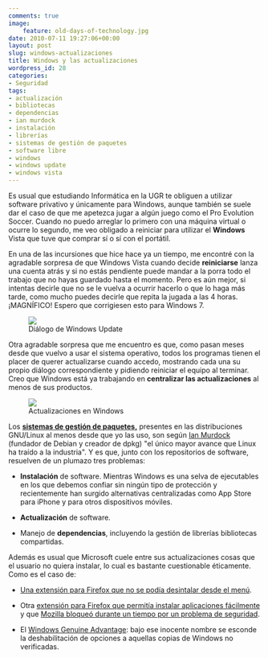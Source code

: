 ```yaml
---
comments: true
image:
    feature: old-days-of-technology.jpg
date: 2010-07-11 19:27:06+00:00
layout: post
slug: windows-actualizaciones
title: Windows y las actualizaciones
wordpress_id: 28
categories:
- Seguridad
tags:
- actualización
- bibliotecas
- dependencias
- ian murdock
- instalación
- librerías
- sistemas de gestión de paquetes
- software libre
- windows
- windows update
- windows vista
---
```


Es usual que estudiando Informática en la UGR te obliguen a utilizar software privativo y únicamente para Windows, aunque también se suele dar el caso de que me apetezca jugar a algún juego como el Pro Evolution Soccer. Cuando no puedo arreglar lo primero con una máquina virtual o ocurre lo segundo, me veo obligado a reiniciar para utilizar el **Windows** Vista que tuve que comprar sí o sí con el portátil.

En una de las incursiones que hice hace ya un tiempo, me encontré con la agradable sorpresa de que Windows Vista cuando decide **reiniciarse** lanza una cuenta atrás y si no estás pendiente puede mandar a la porra todo el trabajo que no hayas guardado hasta el momento. Pero es aún mejor, si intentas decirle que no se le vuelva a ocurrir hacerlo o que lo haga más tarde, como mucho puedes decirle que repita la jugada a las 4 horas. ¡MAGNÍFICO! Espero que corrigiesen esto para Windows 7.

<figure>
	<a href="http://jllopezpino.files.wordpress.com/2010/05/windows-respeto-usuarios.png" alt="Diálogo de Windows Update">
		<img src="http://jllopezpino.files.wordpress.com/2010/05/windows-respeto-usuarios.png">
	</a>
	<figcaption>Diálogo de Windows Update</figcaption>
</figure>




Otra agradable sorpresa que me encuentro es que, como pasan meses desde que vuelvo a usar el sistema operativo, todos los programas tienen el placer de querer actualizarse cuando accedo, mostrando cada una su propio diálogo correspondiente y pidiendo reiniciar el equipo al terminar. Creo que Windows está ya trabajando en **centralizar las actualizaciones** al menos de sus productos.

<figure>
	<a href="http://jllopezpino.files.wordpress.com/2010/05/actualizaciones.jpg" alt="Actualizaciones en Windows">
		<img src="http://jllopezpino.files.wordpress.com/2010/05/actualizaciones.jpg">
	</a>
	<figcaption>Actualizaciones en Windows</figcaption>
</figure>


Los [**sistemas de gestión de paquetes,**](http://en.wikipedia.org/wiki/Package_management_system) presentes en las distribuciones GNU/Linux al menos desde que yo las uso, son según [Ian Murdock](http://en.wikipedia.org/wiki/Ian_Murdock) (fundador de Debian y creador de dpkg) "el único mayor avance que Linux ha traído a la industria". Y es que, junto con los repositorios de software, resuelven de un plumazo tres problemas:



	
  * **Instalación** de software. Mientras Windows es una selva de ejecutables en los que debemos confiar sin ningún tipo de protección y recientemente han surgido alternativas centralizadas como App Store para iPhone y para otros dispositivos móviles.

	
  * **Actualización** de software.

	
  * Manejo de **dependencias**, incluyendo la gestión de librerías bibliotecas compartidas.


Además es usual que Microsoft cuele entre sus actualizaciones cosas que el usuario no quiera instalar, lo cual es bastante cuestionable éticamente. Como es el caso de:

	
  * [Una extensión para Firefox que no se podía desintalar desde el menú](http://bitelia.com/2010/06/actualizacion-microsoft-instala-extensiones-firefox).

	
  * Otra [extensión para Firefox que permitía instalar aplicaciones fácilmente](http://msdn.microsoft.com/en-us/library/t71a733d%28VS.80%29.aspx) y que [Mozilla bloqueó durante un tiempo por un problema de seguridad](http://blog.mozilla.com/security/2009/10/16/net-framework-assistant-blocked-to-disarm-security-vulnerability/).

	
  * El [Windows Genuine Advantage](http://en.wikipedia.org/wiki/Windows_Genuine_Advantage): bajo ese inocente nombre se esconde la deshabilitación de opciones a aquellas copias de Windows no verificadas.


